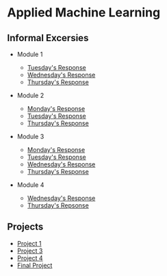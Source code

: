 # Applied Machine Learning

## Informal Excersies
- Module 1
    - [Tuesday's Response](tues1.md)
    - [Wednesday's Response](weds1.md)
    - [Thursday's Response](thurs1.md)
  


    
- Module 2
    - [Monday's Response](mon2.md)
    - [Tuesday's Response](tues2.md)
    - [Thursday's Response](thurs2.md)
  

  
- Module 3
    - [Monday's Response](mon3.md)
    - [Tuesday's Response](tues3.md)
    - [Wednesday's Response](https://huatao-wm.github.io/data310/week3/wed3.html)
    - [Thursday's Response](thurs3.md)
  
- Module 4
    - [Wednesday's Response](weds4.md)
    - [Thursday's Repsonse](thurs4.md)

## Projects
- [Project 1](project1.md)
- [Project 3](Project3.md)
- [Project 4](Project4.md)
- [Final Project](FINAL.md)
